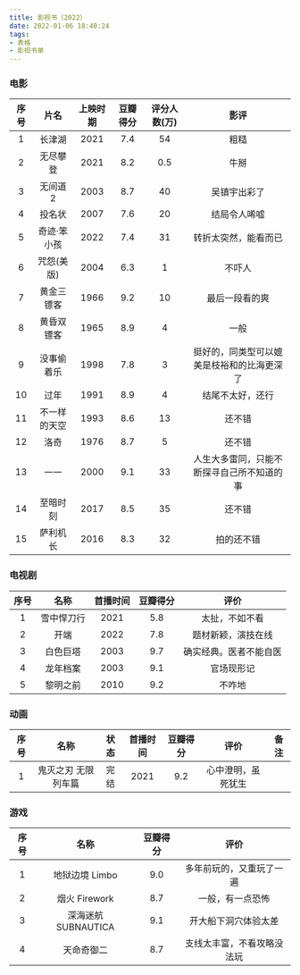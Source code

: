 ```yaml
---
title: 影视书（2022）
date: 2022-01-06 18:40:24
tags:
- 表格
- 影视书单
---
```


### 电影

|序号|片名|上映时期|豆瓣得分|评分人数(万)|影评|
|:-:|:-:|:-:|:-:|:-:|:-:|
|1|长津湖|2021|7.4|54|粗糙|
|2|无尽攀登|2021|8.2|0.5|牛掰|
|3|无间道2|2003|8.7|40|吴镇宇出彩了|
|4|投名状|2007|7.6|20|结局令人唏嘘|
|5|奇迹·笨小孩|2022|7.4|31|转折太突然，能看而已|
|6|咒怨(美版)|2004|6.3|1|不吓人|
|7|黄金三镖客|1966|9.2|10|最后一段看的爽|
|8|黄昏双镖客|1965|8.9|4|一般|
|9|没事偷着乐|1998|7.8|3|挺好的，同类型可以媲美是枝裕和的比海更深了|
|10|过年|1991|8.9|4|结尾不太好，还行|
|11|不一样的天空|1993|8.6|13|还不错|
|12|洛奇|1976|8.7|5|还不错|
|13|一一|2000|9.1|33|人生大多雷同，只能不断探寻自己所不知道的事|
|14|至暗时刻|2017|8.5|35|还不错|
|15|萨利机长|2016|8.3|32|拍的还不错|

### 电视剧

|序号|名称|首播时间|豆瓣得分|评价|
|:-:|:-:|:-:|:-:|:-:|
|1|雪中悍刀行|2021|5.8|太扯，不如不看|
|2|开端|2022|7.8|题材新颖，演技在线|
|3|白色巨塔|2003|9.7|确实经典。医者不能自医|
|4|龙年档案|2003|9.1|官场现形记|
|5|黎明之前|2010|9.2|不咋地|

### 动画

|序号|名称|状态|首播时间|豆瓣得分|评价|备注|
|:-:|:-:|:-:|:-:|:-:|:--:|:--:|
|1|鬼灭之刃 无限列车篇|完结|2021|9.2|心中澄明，虽死犹生||

### 游戏

|序号|名称|豆瓣得分|评价|
|:-:|:-:|:-:|:-:|
|1|地狱边境 Limbo|9.0|多年前玩的，又重玩了一遍|
|2|烟火 Firework|8.7|一般，有一点恐怖|
|3|深海迷航 SUBNAUTICA|9.1|开大船下洞穴体验太差|
|4|天命奇御二|8.7|支线太丰富，不看攻略没法玩|
